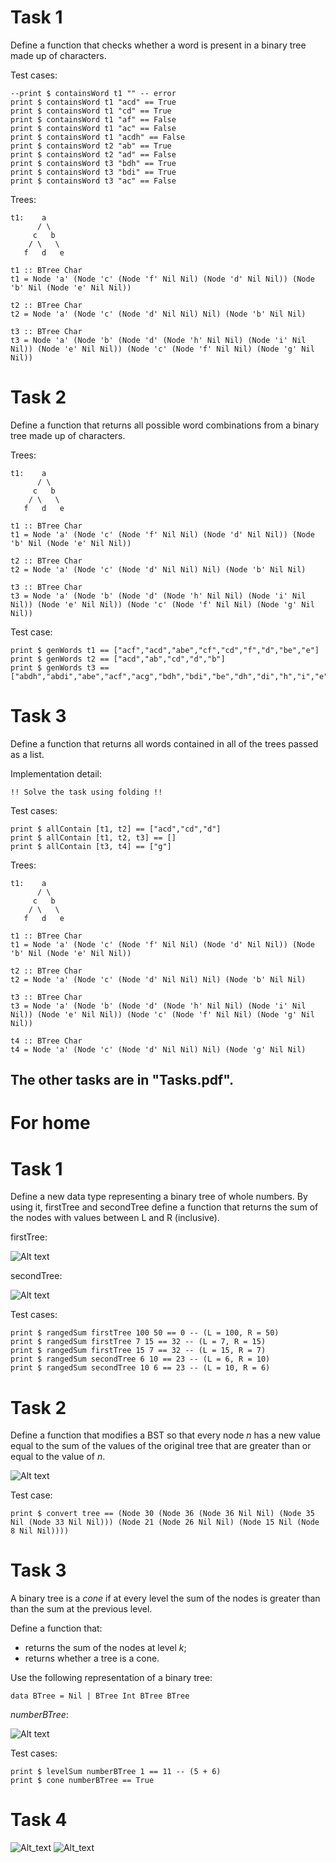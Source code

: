 # Task 1
Define a function that checks whether a word is present in a binary tree made up of characters.

Test cases:

    --print $ containsWord t1 "" -- error
    print $ containsWord t1 "acd" == True
    print $ containsWord t1 "cd" == True
    print $ containsWord t1 "af" == False
    print $ containsWord t1 "ac" == False
    print $ containsWord t1 "acdh" == False
    print $ containsWord t2 "ab" == True
    print $ containsWord t2 "ad" == False
    print $ containsWord t3 "bdh" == True
    print $ containsWord t3 "bdi" == True
    print $ containsWord t3 "ac" == False

Trees:

    t1:    a
          / \
         c   b
        / \   \
       f   d   e

    t1 :: BTree Char
    t1 = Node 'a' (Node 'c' (Node 'f' Nil Nil) (Node 'd' Nil Nil)) (Node 'b' Nil (Node 'e' Nil Nil))

    t2 :: BTree Char
    t2 = Node 'a' (Node 'c' (Node 'd' Nil Nil) Nil) (Node 'b' Nil Nil)

    t3 :: BTree Char
    t3 = Node 'a' (Node 'b' (Node 'd' (Node 'h' Nil Nil) (Node 'i' Nil Nil)) (Node 'e' Nil Nil)) (Node 'c' (Node 'f' Nil Nil) (Node 'g' Nil Nil)) 

# Task 2
Define a function that returns all possible word combinations from a binary tree made up of characters.

Trees:

    t1:    a
          / \
         c   b
        / \   \
       f   d   e

    t1 :: BTree Char
    t1 = Node 'a' (Node 'c' (Node 'f' Nil Nil) (Node 'd' Nil Nil)) (Node 'b' Nil (Node 'e' Nil Nil))

    t2 :: BTree Char
    t2 = Node 'a' (Node 'c' (Node 'd' Nil Nil) Nil) (Node 'b' Nil Nil)

    t3 :: BTree Char
    t3 = Node 'a' (Node 'b' (Node 'd' (Node 'h' Nil Nil) (Node 'i' Nil Nil)) (Node 'e' Nil Nil)) (Node 'c' (Node 'f' Nil Nil) (Node 'g' Nil Nil)) 

Test case:

    print $ genWords t1 == ["acf","acd","abe","cf","cd","f","d","be","e"]
    print $ genWords t2 == ["acd","ab","cd","d","b"]
    print $ genWords t3 == ["abdh","abdi","abe","acf","acg","bdh","bdi","be","dh","di","h","i","e","cf","cg","f","g"]

# Task 3
Define a function that returns all words contained in all of the trees passed as a list.

Implementation detail:

    !! Solve the task using folding !!

Test cases:

    print $ allContain [t1, t2] == ["acd","cd","d"]
    print $ allContain [t1, t2, t3] == []
    print $ allContain [t3, t4] == ["g"]

Trees:

    t1:    a
          / \
         c   b
        / \   \
       f   d   e

    t1 :: BTree Char
    t1 = Node 'a' (Node 'c' (Node 'f' Nil Nil) (Node 'd' Nil Nil)) (Node 'b' Nil (Node 'e' Nil Nil))

    t2 :: BTree Char
    t2 = Node 'a' (Node 'c' (Node 'd' Nil Nil) Nil) (Node 'b' Nil Nil)

    t3 :: BTree Char
    t3 = Node 'a' (Node 'b' (Node 'd' (Node 'h' Nil Nil) (Node 'i' Nil Nil)) (Node 'e' Nil Nil)) (Node 'c' (Node 'f' Nil Nil) (Node 'g' Nil Nil)) 

    t4 :: BTree Char
    t4 = Node 'a' (Node 'c' (Node 'd' Nil Nil) Nil) (Node 'g' Nil Nil)

## The other tasks are in "Tasks.pdf".

# For home
# Task 1
Define a new data type representing a binary tree of whole numbers. By using it, firstTree and secondTree define a function that returns the sum of the nodes with values between L and R (inclusive).

firstTree:

![Alt text](assets/fh_task1_1.png?raw=true "fh_task1_1.png")

secondTree:

![Alt text](assets/fh_task1_2.png?raw=true "fh_task1_2.png")

Test cases:

    print $ rangedSum firstTree 100 50 == 0 -- (L = 100, R = 50)
    print $ rangedSum firstTree 7 15 == 32 -- (L = 7, R = 15)
    print $ rangedSum firstTree 15 7 == 32 -- (L = 15, R = 7)
    print $ rangedSum secondTree 6 10 == 23 -- (L = 6, R = 10)
    print $ rangedSum secondTree 10 6 == 23 -- (L = 10, R = 6)

# Task 2
Define a function that modifies a BST so that every node *n* has a new value equal to the sum of the values of the original tree that are greater than or equal to the value of *n*.

![Alt text](assets/fh_task2.png?raw=true "fh_task1_2.png")

Test case:

    print $ convert tree == (Node 30 (Node 36 (Node 36 Nil Nil) (Node 35 Nil (Node 33 Nil Nil))) (Node 21 (Node 26 Nil Nil) (Node 15 Nil (Node 8 Nil Nil))))

# Task 3
A binary tree is a *cone* if at every level the sum of the nodes is greater than than the sum at the previous level.

Define a function that:

 - returns the sum of the nodes at level *k*;
 - returns whether a tree is a cone.

Use the following representation of a binary tree:

    data BTree = Nil | BTree Int BTree BTree

*numberBTree*:

![Alt text](assets/fh_task5.png?raw=true "assets/fh_task5.png")

Test cases:

    print $ levelSum numberBTree 1 == 11 -- (5 + 6)
    print $ cone numberBTree == True

# Task 4
![Alt_text](assets/pic2.png "p2")
![Alt_text](assets/pic1.png "p1")